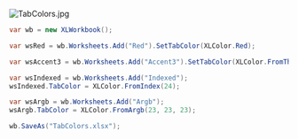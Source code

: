 ![TabColors.jpg](http://download-codeplex.sec.s-msft.com/Download?ProjectName=closedxml&DownloadId=243483 "TabColors.jpg")  

```c#
var wb = new XLWorkbook();

var wsRed = wb.Worksheets.Add("Red").SetTabColor(XLColor.Red);

var wsAccent3 = wb.Worksheets.Add("Accent3").SetTabColor(XLColor.FromTheme(XLThemeColor.Accent3));

var wsIndexed = wb.Worksheets.Add("Indexed");
wsIndexed.TabColor = XLColor.FromIndex(24);

var wsArgb = wb.Worksheets.Add("Argb");
wsArgb.TabColor = XLColor.FromArgb(23, 23, 23);

wb.SaveAs("TabColors.xlsx");
```
